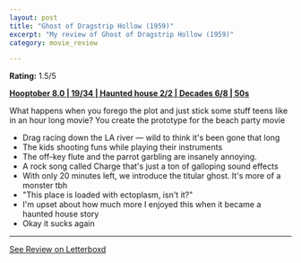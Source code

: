 ```yaml
---
layout: post
title: "Ghost of Dragstrip Hollow (1959)"
excerpt: "My review of Ghost of Dragstrip Hollow (1959)"
category: movie_review

---
```


**Rating:** 1.5/5

<b><a href="https://boxd.it/pOvfW/detail" rel="nofollow">Hooptober 8.0 | 19/34 | Haunted house 2/2 | Decades 6/8 | 50s</a></b>

What happens when you forego the plot and just stick some stuff teens like in an hour long movie? You create the prototype for the beach party movie 

* Drag racing down the LA river — wild to think it's been gone that long
* The kids shooting funs while playing their instruments
* The off-key flute and the parrot garbling are insanely annoying.
* A rock song called Charge that's just a ton of galloping sound effects
* With only 20 minutes left, we introduce the titular ghost. It's more of a monster tbh
* "This place is loaded with ectoplasm, isn't it?"
* I'm upset about how much more I enjoyed this when it became a haunted house story
* Okay it sucks again

<hr>

[See Review on Letterboxd](https://boxd.it/5DPFRt)
